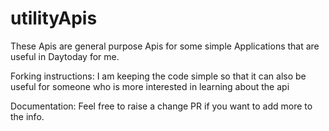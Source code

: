 # utilityApis

These Apis are general purpose Apis for some simple Applications that are useful in Daytoday for me.

Forking instructions:
I am keeping the code simple so that it can also be useful for someone who is more interested in learning about the api

Documentation:
Feel free to raise a change PR if you want to add more to the info.
